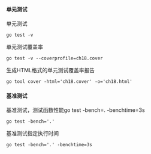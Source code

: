 #### 单元测试
单元测试
```shell
go test -v
```
单元测试覆盖率
```shell
go test -v --coverprofile=ch18.cover
```
生成HTML格式的单元测试覆盖率报告
```
go tool cover -html='ch18.cover' -o='ch18.html'
```
#### 基准测试
基准测试，测试函数性能go test -bench=. -benchtime=3s
```shell
go test -bench='.'
```
基准测试指定执行时间
```shell
go test -bench='.' -benchtime=3s
```
